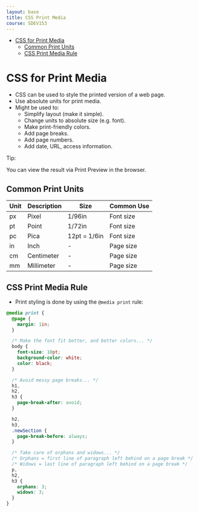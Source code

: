 ```yaml
---
layout: base
title: CSS Print Media
course: SDEV153
---
```


- [CSS for Print Media](#css-for-print-media)
  - [Common Print Units](#common-print-units)
  - [CSS Print Media Rule](#css-print-media-rule)

# CSS for Print Media

- CSS can be used to style the printed version of a web page.
- Use absolute units for print media.
- Might be used to:
  - Simplify layout (make it simple).
  - Change units to absolute size (e.g. font).
  - Make print-friendly colors.
  - Add page breaks.
  - Add page numbers.
  - Add date, URL, access information.

<p class="demo">Tip:</p>

You can view the result via Print Preview in the browser.

## Common Print Units

| Unit | Description | Size         | Common Use |
| ---- | ----------- | ------------ | ---------- |
| px   | Pixel       | 1/96in       | Font size  |
| pt   | Point       | 1/72in       | Font size  |
| pc   | Pica        | 12pt = 1/6in | Font size  |
| in   | Inch        | -            | Page size  |
| cm   | Centimeter  | -            | Page size  |
| mm   | Millimeter  | -            | Page size  |

## CSS Print Media Rule

- Print styling is done by using the `@media print` rule:

```css
@media print {
  @page {
    margin: 1in;
  }

  /* Make the font fit better, and better colors... */
  body {
    font-size: 10pt;
    background-color: white;
    color: black;
  }

  /* Avoid messy page breaks... */
  h1,
  h2,
  h3 {
    page-break-after: avoid;
  }

  h2,
  h3,
  .newSection {
    page-break-before: always;
  }

  /* Take care of orphans and widows... */
  /* Orphans = first line of paragraph left behind on a page break */
  /* Widows = last line of paragraph left behind on a page break */
  p,
  h2,
  h3 {
    orphans: 3;
    widows: 3;
  }
}
```
